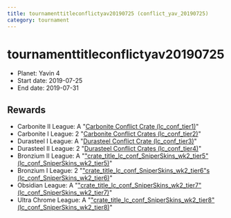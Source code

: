 ```yaml
---
title: tournamenttitleconflictyav20190725 (conflict_yav_20190725)
category: tournament
---
```

# tournamenttitleconflictyav20190725

  * Planet: Yavin 4
  * Start date: 2019-07-25
  * End date: 2019-07-31

## Rewards

  * Carbonite II League: A "[Carbonite Conflict Crate (lc_conf_tier1)](lc_conf_tier1.html)"
  * Carbonite I League: 2 "[Carbonite Conflict Crates (lc_conf_tier2)](lc_conf_tier2.html)"
  * Durasteel I League: A "[Durasteel Conflict Crate (lc_conf_tier3)](lc_conf_tier3.html)"
  * Durasteel II League: 2 "[Durasteel Conflict Crates (lc_conf_tier4)](lc_conf_tier4.html)"
  * Bronzium II League: A "["crate_title_lc_conf_SniperSkins_wk2_tier5" (lc_conf_SniperSkins_wk2_tier5)](lc_conf_SniperSkins_wk2_tier5.html)"
  * Bronzium I League: 2 "["crate_title_lc_conf_SniperSkins_wk2_tier6"s (lc_conf_SniperSkins_wk2_tier6)](lc_conf_SniperSkins_wk2_tier6.html)"
  * Obsidian League: A "["crate_title_lc_conf_SniperSkins_wk2_tier7" (lc_conf_SniperSkins_wk2_tier7)](lc_conf_SniperSkins_wk2_tier7.html)"
  * Ultra Chrome League: A "["crate_title_lc_conf_SniperSkins_wk2_tier8" (lc_conf_SniperSkins_wk2_tier8)](lc_conf_SniperSkins_wk2_tier8.html)"
